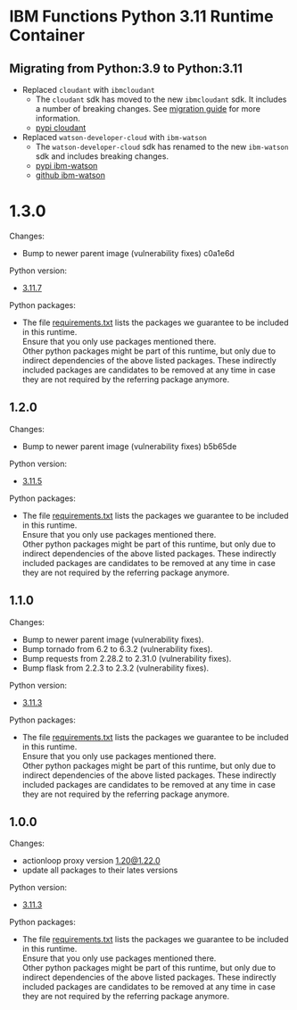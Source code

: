 # IBM Functions Python 3.11 Runtime Container

## Migrating from Python:3.9 to Python:3.11
  - Replaced `cloudant` with `ibmcloudant`  
    - The `cloudant` sdk has moved to the new `ibmcloudant` sdk. It includes a number of breaking changes. See [migration guide](https://github.com/cloudant/python-cloudant/blob/master/MIGRATION.md) for more information.
    - [pypi cloudant](https://pypi.org/project/cloudant/)
  - Replaced `watson-developer-cloud` with `ibm-watson`
    - The `watson-developer-cloud` sdk has renamed to the new `ibm-watson` sdk and includes breaking changes.
    - [pypi ibm-watson](https://pypi.org/project/ibm-watson/)
    - [github ibm-watson](https://github.com/watson-developer-cloud/python-sdk)

# 1.3.0 
Changes:
  - Bump to newer parent image (vulnerability fixes) c0a1e6d

Python version:
  - [3.11.7](https://www.python.org/downloads/release/python-3117/)

Python packages:
  - The file [requirements.txt](requirements.txt) lists the packages we guarantee to be included in this runtime.<br/>
    Ensure that you only use packages mentioned there.<br/>
    Other python packages might be part of this runtime, but only due to indirect dependencies of the above listed packages. These indirectly included packages are candidates to be removed at any time in case they are not required by the referring package anymore.

## 1.2.0
Changes:
  - Bump to newer parent image (vulnerability fixes) b5b65de

Python version:
  - [3.11.5](https://www.python.org/downloads/release/python-3115/)

Python packages:
  - The file [requirements.txt](requirements.txt) lists the packages we guarantee to be included in this runtime.<br/>
    Ensure that you only use packages mentioned there.<br/>
    Other python packages might be part of this runtime, but only due to indirect dependencies of the above listed packages. These indirectly included packages are candidates to be removed at any time in case they are not required by the referring package anymore.

## 1.1.0
Changes:
  - Bump to newer parent image (vulnerability fixes).
  - Bump tornado from 6.2 to 6.3.2 (vulnerability fixes).
  - Bump requests from 2.28.2 to 2.31.0 (vulnerability fixes).
  - Bump flask from 2.2.3 to 2.3.2 (vulnerability fixes).

Python version:
  - [3.11.3](https://www.python.org/downloads/release/python-3113/)

Python packages:
  - The file [requirements.txt](requirements.txt) lists the packages we guarantee to be included in this runtime.<br/>
    Ensure that you only use packages mentioned there.<br/>
    Other python packages might be part of this runtime, but only due to indirect dependencies of the above listed packages. These indirectly included packages are candidates to be removed at any time in case they are not required by the referring package anymore.

## 1.0.0
Changes:
 - actionloop proxy version 1.20@1.22.0
  - update all packages to their lates versions 

Python version:
  - [3.11.3](https://www.python.org/downloads/release/python-3113/)

Python packages:
  - The file [requirements.txt](requirements.txt) lists the packages we guarantee to be included in this runtime.<br/>
    Ensure that you only use packages mentioned there.<br/>
    Other python packages might be part of this runtime, but only due to indirect dependencies of the above listed packages. These indirectly included packages are candidates to be removed at any time in case they are not required by the referring package anymore.
